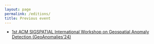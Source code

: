 ```yaml
---
layout: page
permalink: /editions/
title: Previous event
---
```


- [1st ACM SIGSPATIAL International Workshop on Geospatial Anomaly Detection (GeoAnomalies’24)](https://geoanomalies.github.io/GeoAnomalies24/)
